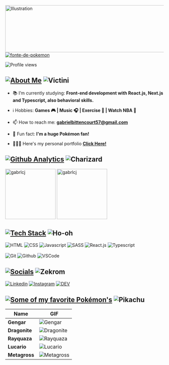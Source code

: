 <img align="center" src="https://i.pinimg.com/originals/58/2f/bb/582fbb4259b2ea8f182844686ba7f39c.gif" alt="Illustration" width=1000 height=150/>
<a href="https://fontmeme.com/pt/fonte-de-pokemon/"><img src="https://fontmeme.com/permalink/211027/ae01e0ef0c30579981eefc2dca9c4cbb.png" alt="fonte-de-pokemon" border="0"></a>

![Profile views](https://gpvc.arturio.dev/gabrlcj)

## [![About Me](https://fontmeme.com/permalink/211027/f15c79215e82179551a6d874ccb6abb0.png)](https://fontmeme.com/pt/fonte-de-pokemon/) ![Victini](https://img.pokemondb.net/sprites/black-white/anim/normal/victini.gif)
  - 📚 I’m currently studying: **Front-end development with React.js, Next.js and Typescript, also behavioral skills.**

  - ℹ️ Hobbies: **Games 🎮 | Music 🎧 | Exercise 🏃 | Watch NBA 🏀**

  - 📫 How to reach me: **gabrielbittencourt57@gmail.com**

  - 👀 Fun fact: **I'm a huge Pokémon fan!**

  - 👨🏽‍🚀 Here's my personal portfolio **[Click Here!](https://gabriel-bittencourt.vercel.app/)**

## [![Github Analytics](https://fontmeme.com/permalink/211027/be6fb00c112c4f841169e0e77ea27a3a.png)](https://fontmeme.com/pt/fonte-de-pokemon/) ![Charizard](https://img.pokemondb.net/sprites/black-white/anim/normal/charizard.gif)
<p align="left">
  <img height="160em" src="https://github-readme-stats.vercel.app/api?username=gabrlcj&show_icons=true&theme=slateorange&title_color=f34213&text_color=0c0c0c&icon_color=0c0c0c&locale=en&hide_border=true&bg_color=bbb8b2" alt="gabrlcj" />
  <img height="160em" src="https://github-readme-stats.vercel.app/api/top-langs?username=gabrlcj&show_icons=true&theme=slateorange&title_color=f34213&text_color=0c0c0c&icon_color=0c0c0c&layout=compact&hide_border=true&bg_color=bbb8b2" alt="gabrlcj" />
</p>

## [![Tech Stack](https://fontmeme.com/permalink/211027/50b50884f8ad587c57f541cd88670895.png)](https://fontmeme.com/pt/fonte-de-pokemon/) ![Ho-oh](https://img.pokemondb.net/sprites/black-white/anim/normal/ho-oh.gif)
![HTML](https://img.shields.io/badge/-HTML5-121214?style=flat&logo=html5)
![CSS](https://img.shields.io/badge/-CSS3-121214?style=flat&logo=css3&logoColor=1572B6)
![Javascript](https://img.shields.io/badge/-Javascript-121214?style=flat&logo=javascript)
![SASS](https://img.shields.io/badge/-SASS-121214?style=flat&logo=sass)
![React.js](https://img.shields.io/badge/-React-121214?style=flat&logo=react)
![Typescript](https://img.shields.io/badge/-Typescript-121214?style=flat&logo=typescript)
<br /><br />
![Git](https://img.shields.io/badge/-Git-121214?style=flat&logo=git)
![Github](https://img.shields.io/badge/-Github-121214?style=flat&logo=github)
![VSCode](https://img.shields.io/badge/-VisualStudioCode-121214?style=flat&logo=visualstudiocode&logoColor=1572B9)

## [![Socials](https://fontmeme.com/permalink/211027/79dbaf06524adc6d95cc6e4e17cbf777.png)](https://fontmeme.com/pt/fonte-de-pokemon/) ![Zekrom](https://img.pokemondb.net/sprites/black-white/anim/normal/zekrom.gif)
  <a href="https://www.linkedin.com/in/gabrielbittencourtpenteado/" target="_blank"><img src="https://img.shields.io/badge/-Linkedin-121214?style=flat&logo=linkedin&logoColor=1572B6" alt="Linkedin"></a>
  <a href="https://www.instagram.com/gabrlcj/" target="_blank"><img src="https://img.shields.io/badge/-Instagram-121214?style=flat&logo=instagram" alt="Instagram"></a>
  <a href="https://dev.to/gabrlcj"><img src="https://img.shields.io/badge/-Dev-121214?style=flat&logo=dev.to" alt="DEV"></a>

## [![Some of my favorite Pokémon's](https://fontmeme.com/permalink/211027/f7bd7759b71211f7f4f863478cb8b80e.png)](https://fontmeme.com/pt/fonte-de-pokemon/) ![Pikachu](https://img.pokemondb.net/sprites/black-white/anim/shiny/pikachu.gif)
| Name | GIF |
|------|-----|
| **Gengar** | ![Gengar](https://img.pokemondb.net/sprites/black-white/anim/shiny/gengar.gif) |
| **Dragonite** | ![Dragonite](https://img.pokemondb.net/sprites/black-white/anim/normal/dragonite.gif) |
| **Rayquaza** | ![Rayquaza](https://img.pokemondb.net/sprites/black-white/anim/normal/rayquaza.gif) |
| **Lucario** | ![Lucario](https://img.pokemondb.net/sprites/black-white/anim/normal/lucario.gif) |
| **Metagross** | ![Metagross](https://img.pokemondb.net/sprites/black-white/anim/normal/metagross.gif) |
